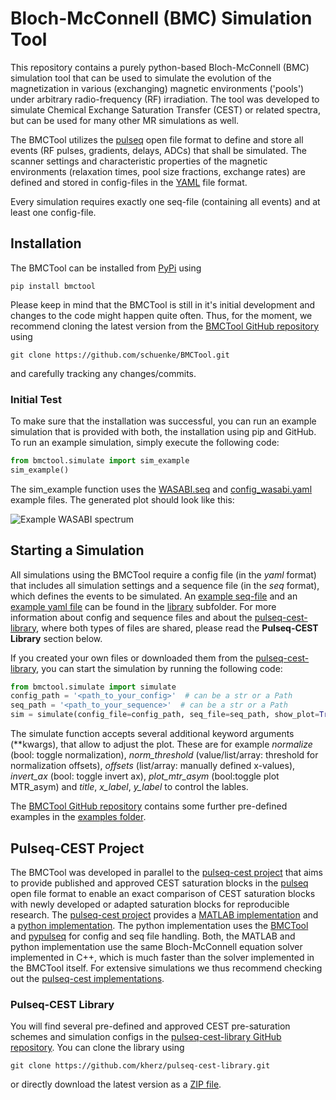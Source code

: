 # Bloch-McConnell (BMC) Simulation Tool

This repository contains a purely python-based Bloch-McConnell (BMC) simulation tool that can be used to simulate 
the evolution of the magnetization in various (exchanging) magnetic environments ('pools') under arbitrary
radio-frequency (RF) irradiation. The tool was developed to simulate Chemical Exchange Saturation Transfer (CEST) or 
related spectra, but can be used for many other MR simulations as well. 

The BMCTool utilizes the [pulseq](https://pulseq.github.io/) open file format to define and store all events (RF pulses,
gradients, delays, ADCs) that shall be simulated. The scanner settings and characteristic properties of the magnetic 
environments (relaxation times, pool size fractions, exchange rates) are defined and stored in config-files in the
[YAML](https://yaml.org) file format. 

Every simulation requires exactly one seq-file (containing all events) and at least one config-file. 

## Installation
The BMCTool can be installed from [PyPi](https://pypi.org/) using

``
pip install bmctool
``

Please keep in mind that the BMCTool is still in it's initial development and changes to the code might happen quite
often. Thus, for the moment, we recommend cloning the latest version from the 
[BMCTool GitHub repository](https://github.com/schuenke/BMCTool) using

``
git clone https://github.com/schuenke/BMCTool.git
``

and carefully tracking any changes/commits. 

### Initial Test
To make sure that the installation was successful, you can run an example simulation that is provided with both, 
the installation using pip and GitHub. To run an example simulation, simply execute the following code:
```python
from bmctool.simulate import sim_example
sim_example()
```
The sim_example function uses the [WASABI.seq](bmctool/library/seq-library/WASABI.seq)
and [config_wasabi.yaml](bmctool/library/sim-library/config_wasabi.yaml) example files. The generated plot should look
like this:

![](https://raw.githubusercontent.com/schuenke/BMCTool/master/examples/example_wasabi_spectrum.png "Example WASABI spectrum")

## Starting a Simulation
All simulations using the BMCTool require a config file (in the *yaml* format) that includes all simulation settings 
and a sequence file (in the *seq* format), which defines the events to be simulated. An 
[example seq-file](bmctool/library/seq-library/WASABI.seq) and an 
[example yaml file](bmctool/library/sim-library/config_wasabi.yaml) can be found in the [library](bmctool/library) 
subfolder. For more information about config and sequence files and about the 
[pulseq-cest-library](library/pulseq-cest-library), where both types of files are shared, please read the 
**Pulseq-CEST Library** section below.

If you created your own files or downloaded them from the [pulseq-cest-library](https://github.com/kherz/pulseq-cest-library), 
you can start the simulation by running the following code:
```python
from bmctool.simulate import simulate
config_path = '<path_to_your_config>'  # can be a str or a Path
seq_path = '<path_to_your_sequence>'  # can be a str or a Path
sim = simulate(config_file=config_path, seq_file=seq_path, show_plot=True)
```
The simulate function accepts several additional keyword arguments (**kwargs), that allow to adjust the plot.
These are for example _normalize_ (bool: toggle normalization), _norm_threshold_ (value/list/array: threshold for
normalization offsets), _offsets_ (list/array: manually defined x-values), _invert_ax_ (bool: toggle invert ax), 
_plot_mtr_asym_ (bool:toggle plot MTR_asym) and _title_, _x_label_, _y_label_ to control the lables.

The [BMCTool GitHub repository](https://github.com/schuenke/BMCTool) contains some further pre-defined examples in the
[examples folder](examples).

## Pulseq-CEST Project
The BMCTool was developed in parallel to the [pulseq-cest project](https://pulseq-cest.github.io/) that aims to provide
published and approved CEST saturation blocks in the [pulseq](https://pulseq.github.io/) open file format to enable an 
exact comparison of CEST saturation blocks with newly developed or adapted saturation blocks for reproducible research.
The [pulseq-cest project](https://pulseq-cest.github.io/) provides a [MATLAB implementation](https://github.com/kherz/pulseq-cest)
and a [python implementation](https://github.com/KerstinHut/pypulseq-cest). The python implementation uses the
[BMCTool](https://github.com/schuenke/BMCTool) and [pypulseq](https://github.com/imr-framework/pypulseq) for config and
seq file handling. Both, the MATLAB and python implementation use the same Bloch-McConnell equation solver implemented
in C++, which is much faster than the solver implemented in the BMCTool itself. For extensive simulations we thus 
recommend checking out the [pulseq-cest implementations](https://pulseq-cest.github.io/).

### Pulseq-CEST Library
You will find several pre-defined and approved CEST pre-saturation schemes and simulation configs in the 
[pulseq-cest-library GitHub repository](https://github.com/kherz/pulseq-cest-library). You can clone the library using 

``
git clone https://github.com/kherz/pulseq-cest-library.git
``

or directly download the latest version as a [ZIP file](https://github.com/kherz/pulseq-cest-library/archive/master.zip).
